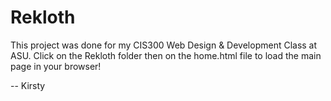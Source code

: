 # Rekloth

This project was done for my CIS300 Web Design & Development Class at ASU.
Click on the Rekloth folder then on the home.html file to load the main page in your browser!

-- Kirsty
